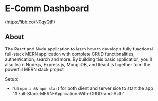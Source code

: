 # E-Comm Dashboard

(https://ibb.co/NCqyQjF)

## About
The React and Node application to learn how to develop a fully functional full-stack MERN application with complete CRUD functionalities, authentication, search and more. By building this basic application, you'll also learn Node.js, Express.js, MongoDB, and React.js together form the powerful MERN stack project

Setup:
- run ```npm i && npm start``` for both client and server side to start the app
"# Full-Stack-MERN-Application-With-CRUD-and-Auth" 
